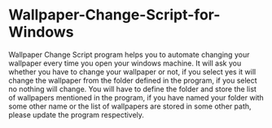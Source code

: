 # Wallpaper-Change-Script-for-Windows
Wallpaper Change Script program helps you to automate changing your wallpaper every time you open your windows machine.
It will ask you whether you have to change your wallpaper or not, if you select yes it will change the wallpaper from the folder defined in the program, if you select no nothing will change.
You will have to define the folder and store the list of wallpapers mentioned in the program, if you have named your folder with some other name or the list of wallpapers are stored in some other path, please update the program respectively.
